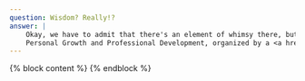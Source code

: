```yaml
---
question: Wisdom? Really!?
answer: |
    Okay, we have to admit that there's an element of whimsy there, but a conversation about Community, Software Craftsmanship, 
    Personal Growth and Professional Development, organized by a <a href="/about">Rabbi</a>, no less... it seemed to fit.
---
```

{% block content %}
{% endblock %}